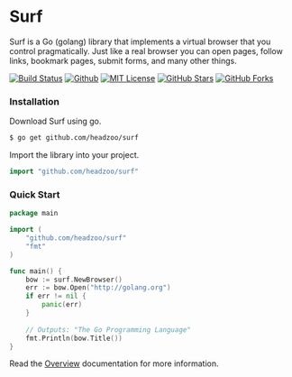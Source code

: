 # Surf
Surf is a Go (golang) library that implements a virtual browser that you control pragmatically. Just like a real
browser you can open pages, follow links, bookmark pages, submit forms, and many other things. 

[![Build Status](https://img.shields.io/travis/headzoo/surf/master.svg?style=flat-square)](https://travis-ci.org/headzoo/surf)
[![Github](https://img.shields.io/badge/source-github-blue.svg?style=flat-square)](https://github.com/headzoo/surf/)
[![MIT License](https://img.shields.io/badge/license-MIT-blue.svg?style=flat-square)](https://raw.githubusercontent.com/headzoo/surf/master/LICENSE.md)
[![GitHub Stars](https://img.shields.io/github/stars/headzoo/surf.svg?style=flat-square)](https://github.com/headzoo/surf/stargazers)
[![GitHub Forks](https://img.shields.io/github/forks/headzoo/surf.svg?style=flat-square)](https://github.com/headzoo/surf/network)


### Installation
Download Surf using go.

```sh
$ go get github.com/headzoo/surf
```

Import the library into your project.

```go
import "github.com/headzoo/surf"
```


### Quick Start

```go
package main

import (
	"github.com/headzoo/surf"
	"fmt"
)

func main() {
	bow := surf.NewBrowser()
	err := bow.Open("http://golang.org")
	if err != nil {
		panic(err)
	}
	
	// Outputs: "The Go Programming Language"
	fmt.Println(bow.Title())
}
```

Read the [Overview](overview) documentation for more information.
